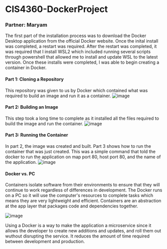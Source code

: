 # CIS4360-DockerProject
### Partner: Maryam
The first part of the installation process was to download the Docker Desktop application from the official Docker website. Once the inital install was completed, a restart was required. After the restart was completed, it was required that I install WSL2 which included running several scripts through powershell that allowed me to install and update WSL to the latest version. Once these installs were completed, I was able to begin creating a container in Docker.

#### Part 1: Cloning a Repository
This repository was given to us by Docker which contained what was required to build an image and run it as a container.
![image](https://user-images.githubusercontent.com/60632552/109560518-fb5a6880-7aa9-11eb-86d4-7e6bd176864b.png)

#### Part 2: Building an Image
This step took a long time to complete as it installed all the files required to build the image and run the container.
![image](https://user-images.githubusercontent.com/60632552/109563324-9b65c100-7aad-11eb-94df-9044e024c777.png)

#### Part 3: Running the Container
In part 2, the image was created and built. Part 3 shows how to run the container that was just created. This was a simple command that told the docker to run the application on map port 80, host port 80, and the name of the application.
![image](https://user-images.githubusercontent.com/60632552/109564144-a79e4e00-7aae-11eb-9e14-fe9ccfcc8cd1.png)

#### Docker vs. PC
Containers isolate software from their environments to ensure that they will continue to work regardless of differences in development. The Docker runs on a PC so it will use the computer's resources to complete tasks which means they are very lightweight and efficient. Containers are an abstraction at the app layer that packages code and dependencies together.

![image](https://user-images.githubusercontent.com/60632552/109567101-cef71a00-7ab2-11eb-8184-9bdee63405af.png)

Using a Docker is a way to make the application a microservice since it allows the developer to create new additions and updates, and roll them out wuthout disrupting the service. It reduces the amount of time required between development and production.
